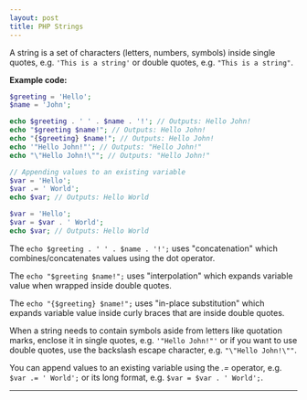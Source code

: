 ```yaml
---
layout: post
title: PHP Strings
---
```


A string is a set of characters (letters, numbers, symbols) inside single quotes, e.g. `'This is a string'` or double quotes, e.g. `"This is a string"`.

**Example code:**

```php
$greeting = 'Hello';
$name = 'John';

echo $greeting . ' ' . $name . '!'; // Outputs: Hello John!
echo "$greeting $name!"; // Outputs: Hello John!
echo "{$greeting} $name!"; // Outputs: Hello John!
echo '"Hello John!"'; // Outputs: "Hello John!"
echo "\"Hello John!\""; // Outputs: "Hello John!"

// Appending values to an existing variable
$var = 'Hello';
$var .= ' World';
echo $var; // Outputs: Hello World

$var = 'Hello';
$var = $var . ' World';
echo $var; // Outputs: Hello World

```

The `echo $greeting . ' ' . $name . '!';` uses "concatenation" which combines/concatenates values using the dot operator.

The `echo "$greeting $name!";` uses "interpolation" which expands variable value when wrapped inside double quotes.

The `echo "{$greeting} $name!";` uses "in-place substitution" which expands variable value inside curly braces that are inside double quotes.

When a string needs to contain symbols aside from letters like quotation marks, enclose it in single quotes, e.g. `'"Hello John!"'` or if you want to use double quotes, use the backslash escape character, e.g. `"\"Hello John!\""`.

You can append values to an existing variable using the *.=* operator, e.g. `$var .= ' World';` or its long format, e.g. `$var = $var . ' World';`.

---
